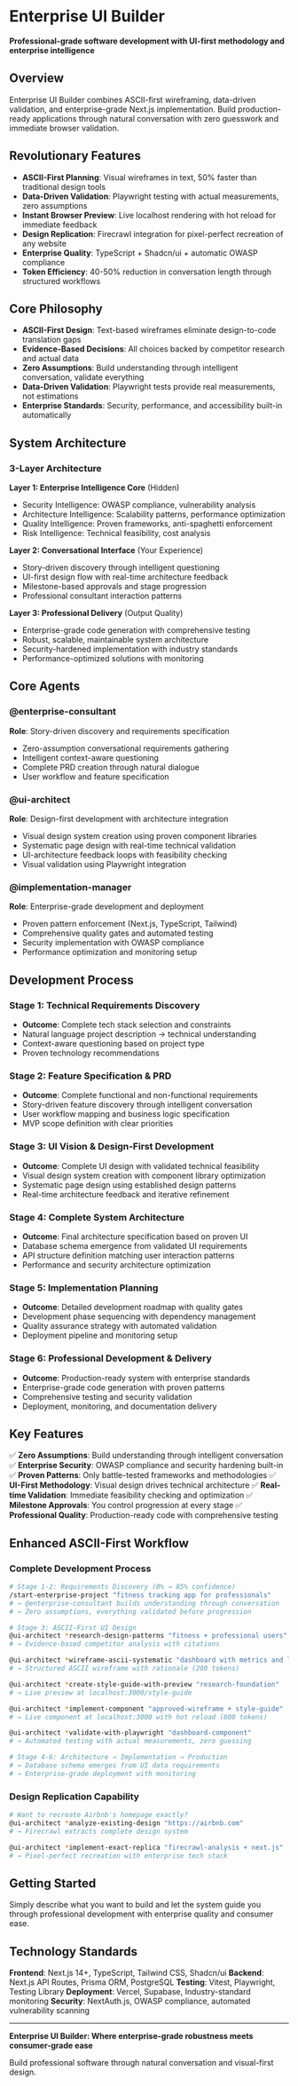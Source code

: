 # Enterprise UI Builder

**Professional-grade software development with UI-first methodology and enterprise intelligence**

## Overview

Enterprise UI Builder combines ASCII-first wireframing, data-driven validation, and enterprise-grade Next.js implementation. Build production-ready applications through natural conversation with zero guesswork and immediate browser validation.

## Revolutionary Features

- **ASCII-First Planning**: Visual wireframes in text, 50% faster than traditional design tools
- **Data-Driven Validation**: Playwright testing with actual measurements, zero assumptions
- **Instant Browser Preview**: Live localhost rendering with hot reload for immediate feedback  
- **Design Replication**: Firecrawl integration for pixel-perfect recreation of any website
- **Enterprise Quality**: TypeScript + Shadcn/ui + automatic OWASP compliance
- **Token Efficiency**: 40-50% reduction in conversation length through structured workflows

## Core Philosophy

- **ASCII-First Design**: Text-based wireframes eliminate design-to-code translation gaps
- **Evidence-Based Decisions**: All choices backed by competitor research and actual data
- **Zero Assumptions**: Build understanding through intelligent conversation, validate everything
- **Data-Driven Validation**: Playwright tests provide real measurements, not estimations
- **Enterprise Standards**: Security, performance, and accessibility built-in automatically

## System Architecture

### 3-Layer Architecture

**Layer 1: Enterprise Intelligence Core** (Hidden)
- Security Intelligence: OWASP compliance, vulnerability analysis
- Architecture Intelligence: Scalability patterns, performance optimization
- Quality Intelligence: Proven frameworks, anti-spaghetti enforcement
- Risk Intelligence: Technical feasibility, cost analysis

**Layer 2: Conversational Interface** (Your Experience)
- Story-driven discovery through intelligent questioning
- UI-first design flow with real-time architecture feedback
- Milestone-based approvals and stage progression
- Professional consultant interaction patterns

**Layer 3: Professional Delivery** (Output Quality)
- Enterprise-grade code generation with comprehensive testing
- Robust, scalable, maintainable system architecture
- Security-hardened implementation with industry standards
- Performance-optimized solutions with monitoring

## Core Agents

### @enterprise-consultant
**Role**: Story-driven discovery and requirements specification
- Zero-assumption conversational requirements gathering
- Intelligent context-aware questioning
- Complete PRD creation through natural dialogue
- User workflow and feature specification

### @ui-architect  
**Role**: Design-first development with architecture integration
- Visual design system creation using proven component libraries
- Systematic page design with real-time technical validation
- UI-architecture feedback loops with feasibility checking
- Visual validation using Playwright integration

### @implementation-manager
**Role**: Enterprise-grade development and deployment
- Proven pattern enforcement (Next.js, TypeScript, Tailwind)
- Comprehensive quality gates and automated testing
- Security implementation with OWASP compliance
- Performance optimization and monitoring setup

## Development Process

### Stage 1: Technical Requirements Discovery
- **Outcome**: Complete tech stack selection and constraints
- Natural language project description → technical understanding
- Context-aware questioning based on project type
- Proven technology recommendations

### Stage 2: Feature Specification & PRD
- **Outcome**: Complete functional and non-functional requirements
- Story-driven feature discovery through intelligent conversation
- User workflow mapping and business logic specification
- MVP scope definition with clear priorities

### Stage 3: UI Vision & Design-First Development
- **Outcome**: Complete UI design with validated technical feasibility
- Visual design system creation with component library optimization
- Systematic page design using established design patterns
- Real-time architecture feedback and iterative refinement

### Stage 4: Complete System Architecture
- **Outcome**: Final architecture specification based on proven UI
- Database schema emergence from validated UI requirements
- API structure definition matching user interaction patterns
- Performance and security architecture optimization

### Stage 5: Implementation Planning
- **Outcome**: Detailed development roadmap with quality gates
- Development phase sequencing with dependency management
- Quality assurance strategy with automated validation
- Deployment pipeline and monitoring setup

### Stage 6: Professional Development & Delivery
- **Outcome**: Production-ready system with enterprise standards
- Enterprise-grade code generation with proven patterns
- Comprehensive testing and security validation
- Deployment, monitoring, and documentation delivery

## Key Features

✅ **Zero Assumptions**: Build understanding through intelligent conversation
✅ **Enterprise Security**: OWASP compliance and security hardening built-in
✅ **Proven Patterns**: Only battle-tested frameworks and methodologies
✅ **UI-First Methodology**: Visual design drives technical architecture
✅ **Real-time Validation**: Immediate feasibility checking and optimization
✅ **Milestone Approvals**: You control progression at every stage
✅ **Professional Quality**: Production-ready code with comprehensive testing

## Enhanced ASCII-First Workflow

### Complete Development Process
```bash
# Stage 1-2: Requirements Discovery (0% → 85% confidence)
/start-enterprise-project "fitness tracking app for professionals"
# → @enterprise-consultant builds understanding through conversation
# → Zero assumptions, everything validated before progression

# Stage 3: ASCII-First UI Design  
@ui-architect *research-design-patterns "fitness + professional users"
# → Evidence-based competitor analysis with citations

@ui-architect *wireframe-ascii-systematic "dashboard with metrics and logging"
# → Structured ASCII wireframe with rationale (200 tokens)

@ui-architect *create-style-guide-with-preview "research-foundation"  
# → Live preview at localhost:3000/style-guide

@ui-architect *implement-component "approved-wireframe + style-guide"
# → Live component at localhost:3000 with hot reload (800 tokens)

@ui-architect *validate-with-playwright "dashboard-component"
# → Automated testing with actual measurements, zero guessing

# Stage 4-6: Architecture → Implementation → Production
# → Database schema emerges from UI data requirements
# → Enterprise-grade deployment with monitoring
```

### Design Replication Capability
```bash
# Want to recreate Airbnb's homepage exactly?
@ui-architect *analyze-existing-design "https://airbnb.com"
# → Firecrawl extracts complete design system

@ui-architect *implement-exact-replica "firecrawl-analysis + next.js"
# → Pixel-perfect recreation with enterprise tech stack
```

## Getting Started

Simply describe what you want to build and let the system guide you through professional development with enterprise quality and consumer ease.

## Technology Standards

**Frontend**: Next.js 14+, TypeScript, Tailwind CSS, Shadcn/ui
**Backend**: Next.js API Routes, Prisma ORM, PostgreSQL
**Testing**: Vitest, Playwright, Testing Library
**Deployment**: Vercel, Supabase, Industry-standard monitoring
**Security**: NextAuth.js, OWASP compliance, automated vulnerability scanning

---

**Enterprise UI Builder: Where enterprise-grade robustness meets consumer-grade ease**

Build professional software through natural conversation and visual-first design.